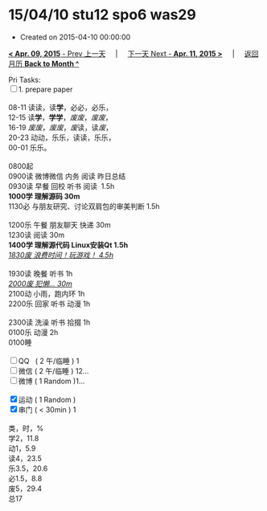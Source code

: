 # 15/04/10 stu12 spo6 was29

- Created on 2015-04-10 00:00:00

[**< Apr. 09, 2015** - Prev 上一天](/lifelogs/2015/04/d09.md) &nbsp; &nbsp; | &nbsp; &nbsp; [下一天 Next - **Apr. 11, 2015 >**](/lifelogs/2015/04/d11.md) &nbsp; &nbsp; |  &nbsp; &nbsp; [返回月历 **Back to Month ^**](/lifelogs/2015/04/index.md)
<br/><div>Pri Tasks:<br clear="none"/><input type="checkbox" />1. prepare paper</div><div><div><br clear="none"/></div>08-11 读读，读<strong>学</strong>，必必，必乐，<br clear="none"/>12-15 读<strong>学</strong>，<strong>学学</strong>，<i>废废</i>，<i>废废</i>，<br clear="none"/>16-19 <i>废废</i>，<i>废废</i>，<i>废</i>读，读<i>废</i>，<br clear="none"/>20-23 动动，乐乐，读读，乐乐，</div><div>00-01 乐乐。<br/><div><br clear="none"/></div>0800起<br clear="none"/>0900读 微博微信 内务 阅读 昨日总结</div><div>0930读 早餐 回校 听书 阅读  1.5h</div><div><strong>1000学 理解源码 30m</strong></div><div>1130必 与朋友研究、讨论双肩包的审美判断 1.5h</div><div><br clear="none"/></div><div>1200乐 午餐 朋友聊天 快递 30m</div><div>1230读 阅读 30m<div><strong>1400学 理解源代码 Linux安装Qt 1.5h</strong></div><div><em><span style="text-decoration: underline;">1830废 浪费时间！玩游戏！ 4.5h</span></em></div></div><div><br clear="none"/></div><div>1930读 晚餐 听书 1h</div><div><u><i>2000废 犯懒… 30m</i></u><br clear="none"/>2100动 小雨，跑内环 1h</div><div>2200乐 回家 听书 动漫 1h<br/><div><br clear="none"/></div>2300读 洗澡 听书 拾掇 1h<br clear="none"/>0100乐 动漫 2h<br/></div><div>0100睡</div><div><br clear="none"/></div><div><input type="checkbox" />QQ   ( 2 午/临睡 ) 1<br clear="none"/><input type="checkbox" />微信 ( 2 午/临睡 ) 12…</div><div><input type="checkbox" />微博 ( 1 Random )1…</div><div><br clear="none"/></div><div><input type="checkbox" checked="true" />运动 ( 1 Random ) </div><div><input type="checkbox" checked="true" />串门 ( < 30min ) 1</div><div><div><br clear="none"/></div>类，时，%<br clear="none"/>学2，11.8<br clear="none"/>动1，5.9<br clear="none"/>读4，23.5<br clear="none"/>乐3.5，20.6<br clear="none"/>必1.5，8.8<br clear="none"/>废5，29.4<br clear="none"/>总17</div>
